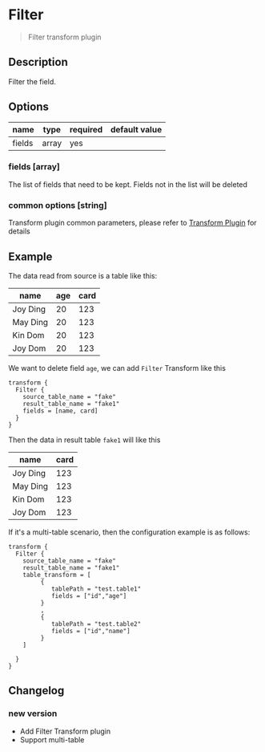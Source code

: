 # Filter

> Filter transform plugin

## Description

Filter the field.

## Options

|  name  | type  | required | default value |
|--------|-------|----------|---------------|
| fields | array | yes      |               |

### fields [array]

The list of fields that need to be kept. Fields not in the list will be deleted

### common options [string]

Transform plugin common parameters, please refer to [Transform Plugin](common-options.md) for details

## Example

The data read from source is a table like this:

|   name   | age | card |
|----------|-----|------|
| Joy Ding | 20  | 123  |
| May Ding | 20  | 123  |
| Kin Dom  | 20  | 123  |
| Joy Dom  | 20  | 123  |

We want to delete field `age`, we can add `Filter` Transform like this

```
transform {
  Filter {
    source_table_name = "fake"
    result_table_name = "fake1"
    fields = [name, card]
  }
}
```

Then the data in result table `fake1` will like this

|   name   | card |
|----------|------|
| Joy Ding | 123  |
| May Ding | 123  |
| Kin Dom  | 123  |
| Joy Dom  | 123  |

If it's a multi-table scenario, then the configuration example is as follows:

```
transform {
  Filter {
    source_table_name = "fake"
    result_table_name = "fake1"
    table_transform = [
         {
            tablePath = "test.table1"
            fields = ["id","age"]
         }
         ,
         {
            tablePath = "test.table2"
            fields = ["id","name"]
         }
    ]

  }
}
```

## Changelog

### new version

- Add Filter Transform plugin
- Support multi-table


